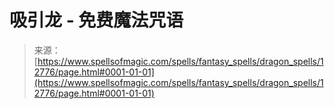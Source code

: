<!--yml

category: 未分类

date: 2024-06-12 18:50:42

-->

# 吸引龙 - 免费魔法咒语

> 来源：[https://www.spellsofmagic.com/spells/fantasy_spells/dragon_spells/12776/page.html#0001-01-01](https://www.spellsofmagic.com/spells/fantasy_spells/dragon_spells/12776/page.html#0001-01-01)
